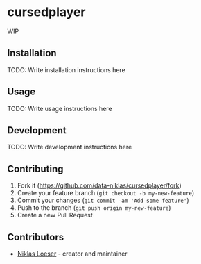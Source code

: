 # cursedplayer

WIP

## Installation

TODO: Write installation instructions here

## Usage

TODO: Write usage instructions here

## Development

TODO: Write development instructions here

## Contributing

1. Fork it (<https://github.com/data-niklas/cursedplayer/fork>)
2. Create your feature branch (`git checkout -b my-new-feature`)
3. Commit your changes (`git commit -am 'Add some feature'`)
4. Push to the branch (`git push origin my-new-feature`)
5. Create a new Pull Request

## Contributors

- [Niklas Loeser](https://github.com/data-niklas) - creator and maintainer
